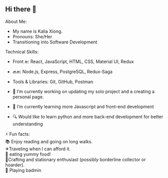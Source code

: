 ## Hi there 👋

<!--
**kodexign/kodexign** is a ✨ _special_ ✨ repository because its `README.md` (this file) appears on your GitHub profile.

Here are some ideas to get you started:

- 🔭 I’m currently working on ...
- 🌱 I’m currently learning ...
- 👯 I’m looking to collaborate on ...
- 🤔 I’m looking for help with ...
- 💬 Ask me about ...
- 📫 How to reach me: ...
- 😄 Pronouns: ...
- ⚡ Fun fact: ...
-->

About Me:
- My name is Kalia Xiong.
- Pronouns: She/Her
- Transitioning into Software Development

Technical Skills:
- Front 🔚: React, JavaScript, HTML, CSS, Material UI, Redux
- 🔙🔚: Node.js, Express, PostgreSQL, Redux-Saga
- Tools & Libraries: Git, GitHub, Postman

-  🔭 I’m currently working on updating my solo project and a creating a personal page.
- 🌱 I’m currently learning more Javascript and front-end development
- 🔍 Would like to learn python and more back-end development for better understanding
  
⚡ Fun facts: 
<br>📚 Enjoy reading and going on long walks. 
<br>✈Traveling when I can afford it. 
<br>🍙 eating yummy food! 
<br>🎨Crafting and stationary enthusiast (possibly borderline collector or hoarder).
<br>🏸 Playing badmin
